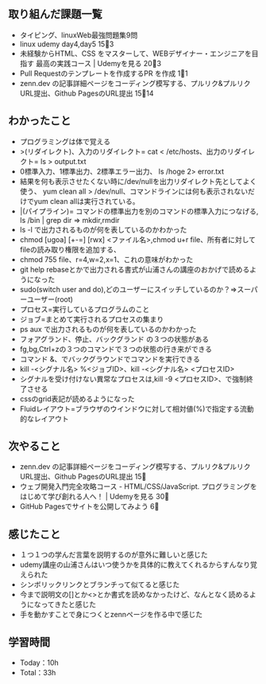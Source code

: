 ## 取り組んだ課題一覧

- タイピング、linuxWeb最強問題集9問
- linux udemy day4,day5 15:tomato:3
- 未経験からHTML、CSS をマスターして、WEBデザイナー・エンジニアを目指す 最高の実践コース | Udemyを見る 20:tomato:3
- Pull Requestのテンプレートを作成するPR を作成 1:tomato:1
- zenn.dev の記事詳細ページをコーディング模写する、プルリク&プルリクURL提出、Github PagesのURL提出 15:tomato:14


## わかったこと

- プログラミングは体で覚える
-  \>(リダイレクト)、入力のリダイレクト= cat < /etc/hosts、出力のリダイレクト= ls > output.txt
- 0標準入力、1標準出力、2標準エラー出力、 ls /hoge 2> error.txt
- 結果を何も表示させたくない時に/dev/nullを出力リダイレクト先としてよく使う、 yum clean all > /dev/null、コマンドラインには何も表示されないだけでyum clean allは実行されている。
- |(パイプライン)= コマンドの標準出力を別のコマンドの標準入力につなげる, ls /bin | grep dir => mkdir,rmdir
- ls -l で出力されるものが何を表しているのかわかった
- chmod [ugoa] [+-=] [rwx] <ファイル名>,chmod u+r file、所有者に対してfileの読み取り権限を追加する、
- chmod 755 file、r=4,w=2,x=1、これの意味がわかった
- git help rebaseとかで出力される書式が山浦さんの講座のおかげで読めるようになった
- sudo(switch user and do),どのユーザーにスイッチしているのか？=>スーパーユーザー(root)
- プロセス=実行しているプログラムのこと
- ジョブ=まとめて実行されるプロセスの集まり
- ps aux で出力されるものが何を表しているのかわかった
- フォアグランド、停止、バックグランド の３つの状態がある
- fg,bg,Ctrl+zの３つのコマンドで３つの状態の行き来ができる
- コマンド &、でバックグラウンドでコマンドを実行できる
- kill -<シグナル名> %<ジョブID>、kill -<シグナル名> <プロセスID>
- シグナルを受け付けない異常なプロセスは,kill -9 <プロセスID>、で強制終了させる
- cssのgrid表記が読めるようになった
- Fluidレイアウト=ブラウザのウインドウに対して相対値(%)で指定する流動的なレイアウト


## 次やること

- zenn.dev の記事詳細ページをコーディング模写する、プルリク&プルリクURL提出、Github PagesのURL提出 15:tomato:
- ウェブ開発入門完全攻略コース - HTML/CSS/JavaScript. プログラミングをはじめて学び創れる人へ！ | Udemyを見る 30:tomato:
- GitHub Pagesでサイトを公開してみよう 6:tomato:

## 感じたこと

- １つ１つの学んだ言葉を説明するのが意外に難しいと感じた
- udemy講座の山浦さんはいつ使うかを具体的に教えてくれるからすんなり覚えられた
- シンボリックリンクとブランチって似てると感じた
- 今まで説明文の[]とか<>とか書式を読めなかったけど、なんとなく読めるようになってきたと感じた
- 手を動かすことで身につくとzennページを作る中で感じた

## 学習時間

- Today：10h
- Total：33h
